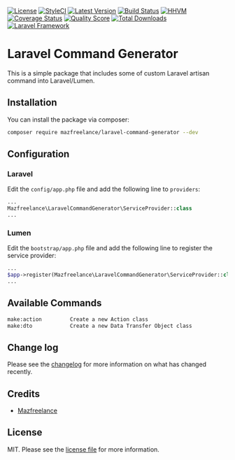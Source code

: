[![License](https://img.shields.io/badge/License-MIT-yellow.svg?style=flat-square)](https://packagist.org/packages/mazfreelance/laravel-command-generator)
[![StyleCI](https://github.styleci.io/repos/7548986/shield?style=square)](https://packagist.org/packages/mazfreelance/laravel-command-generator)
[![Latest Version](https://img.shields.io/github/tag/mazfreelance/laravel-command-generator.svg?style=flat-square&label=release)](https://github.com/mazfreelance/laravel-command-generator/tags)
[![Build Status](https://img.shields.io/travis/mazfreelance/laravel-command-generator/master.svg?style=flat-square)](https://travis-ci.org/mazfreelance/laravel-command-generator)
[![HHVM](https://img.shields.io/hhvm/mazfreelance/laravel-command-generator.svg?style=flat-square)](http://hhvm.h4cc.de/package/bedezign/yii2-audit)
[![Coverage Status](https://img.shields.io/scrutinizer/coverage/g/mazfreelance/laravel-command-generator.svg?style=flat-square)](https://scrutinizer-ci.com/g/mazfreelance/laravel-command-generator/code-structure)
[![Quality Score](https://img.shields.io/scrutinizer/g/mazfreelance/laravel-command-generator.svg?style=flat-square)](https://scrutinizer-ci.com/g/mazfreelance/laravel-command-generator)
[![Total Downloads](https://img.shields.io/packagist/dt/mazfreelance/laravel-command-generator.svg?style=flat-square)](https://packagist.org/packages/mazfreelance/laravel-command-generator)
[![Laravel Framework](https://img.shields.io/badge/extension-Laravel_Framework-green.svg?style=flat-square)](#)

# Laravel Command Generator

This is a simple package that includes some of custom Laravel artisan command into Laravel/Lumen.

## Installation

You can install the package via composer:

```bash
composer require mazfreelance/laravel-command-generator --dev
```

## Configuration

### Laravel
Edit the `config/app.php` file and add the following line to `providers`:

```php
...
Mazfreelance\LaravelCommandGenerator\ServiceProvider::class
...
```


### Lumen
Edit the `bootstrap/app.php` file and add the following line to register the service provider:

```php
...
$app->register(Mazfreelance\LaravelCommandGenerator\ServiceProvider::class);
...
```


## Available Commands

``` bash
make:action         Create a new Action class
make:dto            Create a new Data Transfer Object class
```

## Change log

Please see the [changelog](CHANGELOG.md) for more information on what has changed recently.

## Credits

- [Mazfreelance](https://github.com/mazfreelance)

## License

MIT. Please see the [license file](LICENSE) for more information.
